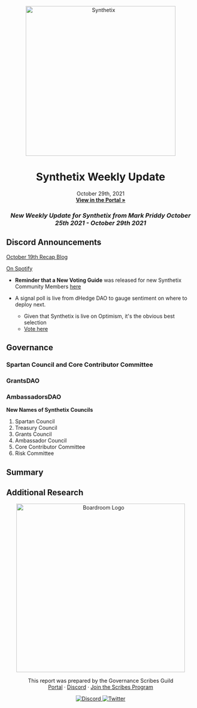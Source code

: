 
<p align="center">
  <a href="http://app.boardroom.info/BanklessDAO">
    <img src="https://miro.medium.com/max/1400/1*V3K-Uu2va_r9p7O2p_FzMw.png" alt="Synthetix" width="400" />
  </a>
  <h1 align="center">Synthetix Weekly Update</h1>
  <p align="center">
    October 29th, 2021
  <br />
  <a href="http://app.boardroom.info/BanklessDAO"><strong>View in the Portal »</strong></a>
  <br />
  </p>
</p>

### <p align="center"> *New Weekly Update for Synthetix from Mark Priddy October 25th 2021 - October 29th 2021*

## Discord Announcements
	
[October 19th Recap Blog](https://snxweave.medium.com/snxweave-weekly-recap-7c758cf5a717)

[On Spotify](https://open.spotify.com/show/5RkXS9nwyfkwQsnt7svavX)

- **Reminder that a New Voting Guide** was released for new Synthetix Community Members [here](https://medium.com/@akng105/a-guide-to-synthetix-voting-for-new-community-members-fa57d929b2ce)

- A signal poll is live from dHedge DAO to gauge sentiment on where to deploy next. 
  - Given that Synthetix is live on Optimism, it's the obvious best selection 
  - [Vote here](https://gov.dhedge.org/#/proposal/QmWSkP3DzvbocBYUWrQWsURSzZ1XDAg971PrSsro3P5N9J)



## Governance

### Spartan Council and Core Contributor Committee


> 
[^1]: SNXWeave, "SNXweave Weekly Recap", *https://snxweave.medium.com/snxweave-weekly-recap-7c758cf5a717*, Medium, October 19th, 2021. October 20th, 2021
	


### GrantsDAO


	
### AmbassadorsDAO
	

	
**New Names of Synthetix Councils**
	
1. Spartan Council
2. Treasury Council
3. Grants Council
4. Ambassador Council
5. Core Contributor Committee
6. Risk Committee
	


## Summary
	
	

## Additional Research



<p align="center">
  <a href="http://app.boardroom.info/">
    <img src="https://i.ibb.co/PFcchnQ/boardroom.png" alt="Boardroom Logo" width="450" />
  </a>
</p>

<p align="center">
	This report was prepared by the Governance Scribes Guild
  <br />
  <a href="http://boardroom.info/">Portal</a>
  ·
  <a href="https://discord.com/invite/tgrTFg9">Discord</a>
  ·
  <a href="https://boardroom.mirror.xyz/JHrN8nVy_J4C7Xzj37zoyPANg0ZnNszhWy9YOZHC0lM">Join the Scribes Program</a>
</p>

<p align="center">
  <a href="https://discord.gg/CEZ8WfuK8s">
    <img src="https://img.shields.io/badge/Discord-Join-7289da?style=for-the-badge&logo=discord&logoColor=white" alt="Discord" />
  </a>
  <a href="https://twitter.com/boardroom_info">
    <img src="https://img.shields.io/badge/Twitter-Follow-1da1f2?style=for-the-badge&logo=twitter&logoColor=white" alt="Twitter" />
  </a>
</p>






